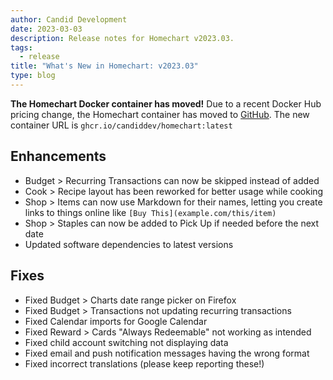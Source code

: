 ```yaml
---
author: Candid Development
date: 2023-03-03
description: Release notes for Homechart v2023.03.
tags:
  - release
title: "What's New in Homechart: v2023.03"
type: blog
---
```


**The Homechart Docker container has moved!**  Due to a recent Docker Hub pricing change, the Homechart container has moved to [GitHub](https://github.com/candiddev/homechart/pkgs/container/homechart).  The new container URL is `ghcr.io/candiddev/homechart:latest`

## Enhancements

- Budget > Recurring Transactions can now be skipped instead of added
- Cook > Recipe layout has been reworked for better usage while cooking
- Shop > Items can now use Markdown for their names, letting you create links to things online like `[Buy This](example.com/this/item)`
- Shop > Staples can now be added to Pick Up if needed before the next date
- Updated software dependencies to latest versions

## Fixes

- Fixed Budget > Charts date range picker on Firefox
- Fixed Budget > Transactions not updating recurring transactions
- Fixed Calendar imports for Google Calendar
- Fixed Reward > Cards "Always Redeemable" not working as intended
- Fixed child account switching not displaying data
- Fixed email and push notification messages having the wrong format
- Fixed incorrect translations (please keep reporting these!)
